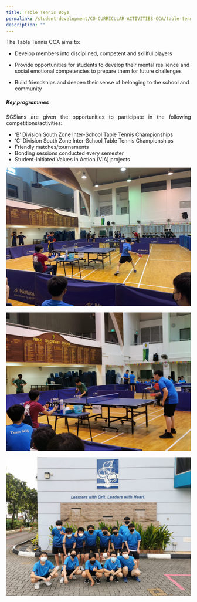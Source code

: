 ```yaml
---
title: Table Tennis Boys
permalink: /student-development/CO-CURRICULAR-ACTIVITIES-CCA/table-tennis/
description: ""
---
```

<p style="text-align: justify;"> The Table Tennis CCA aims to: 

* Develop members into disciplined, competent and skillful players

* Provide opportunities for students to develop their mental resilience and social emotional competencies to prepare them for future challenges
* Build friendships and deepen their sense of belonging to the school and community
	

##### **Key programmes**
	
	
<p style="text-align: justify;"> SGSians are given the opportunities to participate in the following competitions/activities: </p>

* ‘B’ Division South Zone Inter-School Table Tennis Championships
* ‘C’ Division South Zone Inter-School Table Tennis Championships
* Friendly matches/tournaments
* Bonding sessions conducted every semester
* Student-initiated Values in Action (VIA) projects

![](/images/CCA%20Table%20Tennis/Table%20Tennis%201.jpg)

![](/images/CCA%20Table%20Tennis/Table%20Tennis%203.jpg)

![](/images/CCA%20Table%20Tennis/Table%20Tennis%204.jpg)

